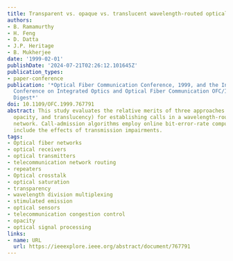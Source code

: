 ```yaml
---
title: Transparent vs. opaque vs. translucent wavelength-routed optical networks
authors:
- B. Ramamurthy
- H. Feng
- D. Datta
- J.P. Heritage
- B. Mukherjee
date: '1999-02-01'
publishDate: '2024-07-21T02:26:12.101645Z'
publication_types:
- paper-conference
publication: '*Optical Fiber Communication Conference, 1999, and the International
  Conference on Integrated Optics and Optical Fiber Communication OFC/IOOC . Technical
  Digest*'
doi: 10.1109/OFC.1999.767791
abstract: This study evaluates the relative merits of three approaches (transparency,
  opacity, and translucency) for establishing calls in a wavelength-routed optical
  network. Call-admission algorithms employ online bit-error-rate computation and
  include the effects of transmission impairments.
tags:
- Optical fiber networks
- optical receivers
- optical transmitters
- telecommunication network routing
- repeaters
- Optical crosstalk
- optical saturation
- transparency
- wavelength division multiplexing
- stimulated emission
- optical sensors
- telecommunication congestion control
- opacity
- optical signal processing
links:
- name: URL
  url: https://ieeexplore.ieee.org/abstract/document/767791
---
```

